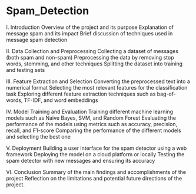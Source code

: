 # Spam_Detection
I. Introduction
Overview of the project and its purpose
Explanation of message spam and its impact
Brief discussion of techniques used in message spam detection

II. Data Collection and Preprocessing
Collecting a dataset of messages (both spam and non-spam)
Preprocessing the data by removing stop words, stemming, and other techniques
Splitting the dataset into training and testing sets

III. Feature Extraction and Selection
Converting the preprocessed text into a numerical format
Selecting the most relevant features for the classification task
Exploring different feature extraction techniques such as bag-of-words, TF-IDF, and word embeddings

IV. Model Training and Evaluation
Training different machine learning models such as Naive Bayes, SVM, and Random Forest
Evaluating the performance of the models using metrics such as accuracy, precision, recall, and F1-score
Comparing the performance of the different models and selecting the best one

V. Deployment
Building a user interface for the spam detector using a web framework
Deploying the model on a cloud platform or locally
Testing the spam detector with new messages and ensuring its accuracy

VI. Conclusion
Summary of the main findings and accomplishments of the project
Reflection on the limitations and potential future directions of the project.
